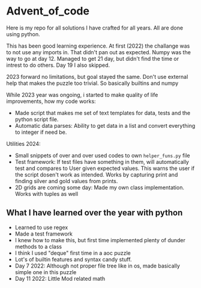# Advent_of_code

Here is my repo for all solutions I have crafted for all years. All are done using python.

This has been good learning experience. At first (2022) the challange was to not use any imports in.
That didn't pan out as expected. Numpy was the way to go at day 12. Managed to get 21 day, but didn't find
the time or intrest to do others. Day 19 I also skipped.

2023 forward no limitations, but goal stayed the same. Don't use external help that makes the puzzle too
trivial. So basically builtins and numpy

While 2023 year was ongoing, i started to make quality of life improvements, how my code works:
- Made script that makes me set of text templates for data, tests and the python script file.
- Automatic data parses: Ability to get data in a list and convert everything to integer if need be.

Utilities 2024:
- Small snippets of over and over used codes to own `helper_funs.py` file
- Test framework: If test files have something in them, will automatically test and compares to
                    User given expected values. This warns the user if the script dosen't work as intended.
                    Works by capturing print and finding silver and gold values from prints.
- 2D grids are coming some day: Made my own class implementation. Works with tuples as well


## What I have learned over the year with python
- Learned to use regex
- Made a test framework
- I knew how to make this, but first time implemented plenty of dunder methods to a class
- I think I used "deque" first time in a aoc puzzle
- Lot's of builtin features and syntax candy stuff.
- Day 7 2022: Although not proper file tree like in os, made basically simple one in this puzzle
- Day 11 2022: Little Mod related math